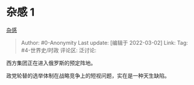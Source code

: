 # 杂感 1
[杂感](https://zhuanlan.zhihu.com/p/474391383)

> Author: #0-Anonymity
> Last update: [编辑于 2022-03-02]
> Link:
> Tag: #4-世界史/时政
> 评论区:
> 泛讨论:

西方集团正在进入俄罗斯的预定阵地。

政党轮替的选举体制在战略竞争上的短视问题，实在是一种天生缺陷。
